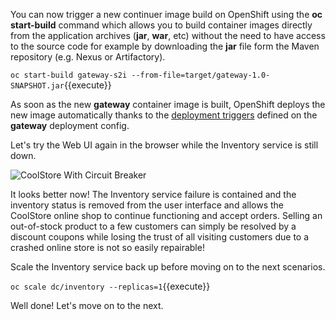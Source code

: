 
You can now trigger a new continuer image build on OpenShift using 
the **oc start-build** command which allows you to build container images directly from the application 
archives (**jar**, **war**, etc) without the need to have access to the source code for example by downloading 
the **jar** file form the Maven repository (e.g. Nexus or Artifactory).

`oc start-build gateway-s2i --from-file=target/gateway-1.0-SNAPSHOT.jar`{{execute}}

As soon as the new **gateway** container image is built, OpenShift deploys the new image automatically 
thanks to the [deployment triggers](https://docs.openshift.com/container-platform/3.6/dev_guide/deployments/basic_deployment_operations.html#triggers) 
defined on the **gateway** deployment config.

Let's try the Web UI again in the browser while the Inventory service is still down.

![CoolStore With Circuit Breaker](.../images/fault-coolstore-with-cb.png)

It looks better now! The Inventory service failure is contained and the inventory status is removed from the 
user interface and allows the CoolStore online shop to continue functioning and accept orders. Selling an 
out-of-stock product to a few customers can simply be resolved by a discount coupons while 
losing the trust of all visiting customers due to a crashed online store is not so easily repairable!

Scale the Inventory service back up before moving on to the next scenarios.

`oc scale dc/inventory --replicas=1`{{execute}}

Well done! Let's move on to the next.